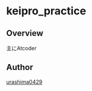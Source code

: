 # keipro_practice

## Overview
主にAtcoder

## Author
[urashima0429](https://github.com/urashima0429)

